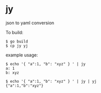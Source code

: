 # jy
json to yaml conversion

To build:
```
$ go build
$ cp jy yj
```

example usage:

```
$ echo '{ "a":1, "b": "xyz" } ' | jy
a: 1
b: xyz

$ echo '{ "a":1, "b": "xyz" } ' | jy | yj
{"a":1,"b":"xyz"}
```
